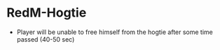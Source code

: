 # RedM-Hogtie

- Player will be unable to free himself from the hogtie after some time passed (40-50 sec)
  
